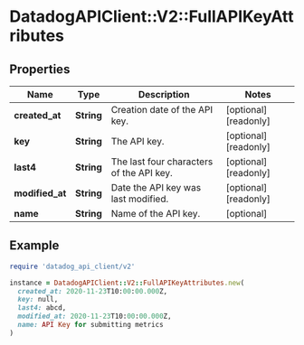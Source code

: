 # DatadogAPIClient::V2::FullAPIKeyAttributes

## Properties

| Name            | Type       | Description                              | Notes                |
| --------------- | ---------- | ---------------------------------------- | -------------------- |
| **created_at**  | **String** | Creation date of the API key.            | [optional][readonly] |
| **key**         | **String** | The API key.                             | [optional][readonly] |
| **last4**       | **String** | The last four characters of the API key. | [optional][readonly] |
| **modified_at** | **String** | Date the API key was last modified.      | [optional][readonly] |
| **name**        | **String** | Name of the API key.                     | [optional]           |

## Example

```ruby
require 'datadog_api_client/v2'

instance = DatadogAPIClient::V2::FullAPIKeyAttributes.new(
  created_at: 2020-11-23T10:00:00.000Z,
  key: null,
  last4: abcd,
  modified_at: 2020-11-23T10:00:00.000Z,
  name: API Key for submitting metrics
)
```
